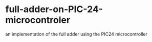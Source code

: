 # full-adder-on-PIC-24-microcontroler
an implementation of the full adder using the PIC24 microcontroller
